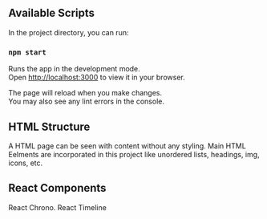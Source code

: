 
## Available Scripts

In the project directory, you can run:

### `npm start`

Runs the app in the development mode.\
Open [http://localhost:3000](http://localhost:3000) to view it in your browser.

The page will reload when you make changes.\
You may also see any lint errors in the console.

## HTML Structure 

A HTML page can be seen with content without any styling.
Main HTML Eelments are incorporated in this project like unordered lists, headings, img, icons, etc.

## React Components

React Chrono.
React Timeline
